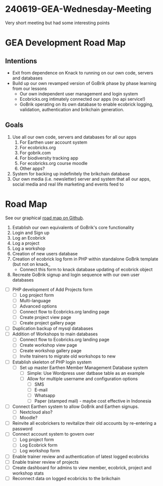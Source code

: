 # 240619-GEA-Wednesday-Meeting

Very short meeting but had some interesting points 


#  **GEA Development Road Map**


## Intentions

- Exit from 	dependence on Knack to running on our own code, servers and 	databases
- Build up our 	own revamped version of GoBrik phase by phase learning from our 	lessons
  - Our own 		independent user management and login system
  - Ecobricks.org 		intimately connected our apps (no api service!)
  - GoBrik 		operating on its own database to enable ecobrick logging, 		validation, authentication and brikchain generation.


## Goals

1. Use all our own 	code, servers and databases for all our apps
   1. For Earthen 		user account system
   2. For 		ecobricks.org
   3. For gobrik.com
   4. For 		biodiversity tracking app
   5. For 		ecobricks.org course moodle
   6. Other apps?
2. System for 	backing up indefinitely the brikchain database
3. Our own media 	(i.e. newsletter) server and system that all our apps, social media 	and real life marketing and events feed to

  
# Road Map

See our graphical [road map on Github](https://github.com/users/gea-ecobricks/projects/1).

1.  Establish our own equivalents of GoBrik's core functionality
   1. Login and Sign up
   2. Log an Ecobrick
   3. Log a project
   4. Log a workshop
2. Creation of new users database
3. Creation of ecobrick log form in PHP within standalone GoBrik 	template (but not on knack\_
   - Connect this form to knack database updating of ecobrick 		object
4. Recreate GoBrik signup and login sequence with our own user 	databases

- [ ] PHP development of Add Projects form
  - [ ] Log project form
  - [ ] Multi-language
  - [ ] Advanced options
  - [ ] Connect flow to Ecobricks.org landing page
  - [ ] Create project view page
  - [ ] Create project gallery page
- [ ] Duplication backup of mysql databases
- [ ] Addition of Workshops to main databases
  - [ ] Connect flow to Ecobricks.org landing page
  - [ ] Create workshop view page
  - [ ] Create workshop gallery page
  - [ ] Invite trainers to migrate old workshops to new
- [ ] Establish skeleton of PHP login system
  - [ ] Set up master Earthen Member Management Database system
    - [ ] Simple:  Use Wordpress user datbase table as an example
    - [ ] Allow for multiple username and configuration options
      - [ ] SMS
      - [ ] E-mail
      - [ ] Whatsapp
      - [ ] Paper (stamped mail) - maybe cost effective in Indonesia
- [ ] Connect Earthen system to allow GoBrik and Earthen signups.  
  - [ ] Nextcloud also?
  - [ ] Moodle?
- [ ] Reinvite all ecobrickers to revitalize their old accounts by re-entering a password
- [ ] Connect account system to govern over 
  - [ ] Log project form
  - [ ] Log Ecobrick form
  - [ ] Log workshop form
- [ ] Enable trainer review and authentication of latest logged ecobricks
- [ ] Enable trainer review of projects
- [ ] Create dashboard for admins to view member, ecobrick, project and workshop stats
- [ ] Reconnect data on logged ecobricks to the brikchain
